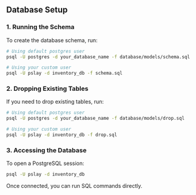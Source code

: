 ## Database Setup

### 1. Running the Schema

To create the database schema, run:

```bash
# Using default postgres user
psql -U postgres -d your_database_name -f database/models/schema.sql

# Using your custom user
psql -U pslay -d inventory_db -f schema.sql
```

### 2. Dropping Existing Tables

If you need to drop existing tables, run:

```bash
# Using default postgres user
psql -U postgres -d your_database_name -f database/models/drop.sql

# Using your custom user
psql -U pslay -d inventory_db -f drop.sql
```

### 3. Accessing the Database

To open a PostgreSQL session:

```bash
psql -U pslay -d inventory_db
```

Once connected, you can run SQL commands directly.
